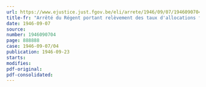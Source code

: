 ```yaml
---
url: https://www.ejustice.just.fgov.be/eli/arrete/1946/09/07/1946090704/justel
title-fr: "Arrêté du Régent portant relèvement des taux d'allocations familiales et des cotisations, ainsi que de la limite d'âge des enfants bénéficiaires du régime des allocations familiales pour non salariés, établi par l'arrêté royal organique du 22 décembre 1938"
date: 1946-09-07
source:
number: 1946090704
page: 888888
case: 1946-09-07/04
publication: 1946-09-23
starts:
modifies:
pdf-original:
pdf-consolidated:
---
```


